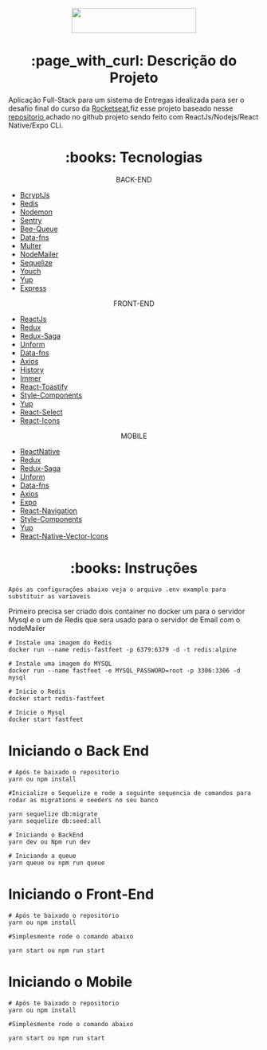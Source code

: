 <p align="center">
  <img width="250" height="50" src="https://raw.githubusercontent.com/rocketseat-education/bootcamp-gostack-desafio-02/4e6c5db70ac176f78545d5c8a71b5930f72dc13a/.github/logo.png">
</p>


<h1 align="center">:page_with_curl: Descrição do Projeto</h1>

<p>Aplicação Full-Stack para um sistema de Entregas idealizada para ser o desafio final do curso da <A href="https://rocketseat.com.br/">Rocketseat<A/>,fiz esse projeto baseado nesse <A href="https://github.com/rocketseat-education/bootcamp-gostack-desafio-02/blob/4e6c5db70ac176f78545d5c8a71b5930f72dc13a/.github/logo.png">repositorio <A/> 
achado no github projeto sendo feito com ReactJs/Nodejs/React Native/Expo CLi.</p>

<h1 align="center"> 
	:books: Tecnologias 
</h1>

<p align="center">
  BACK-END
</p>

<ul>
    <li><a href="https://www.npmjs.com/package/bcryptjs">BcryptJs</a></li>
    <li><a href="https://redis.io/">Redis</a></li>
    <li><a href="https://www.npmjs.com/package/nodemon/">Nodemon</a></li>
    <li><a href="https://sentry.io/welcome/">Sentry</a></li>
    <li><a href="https://github.com/bee-queue/bee-queue">Bee-Queue</a></li>
    <li><a href="https://date-fns.org/">Data-fns</a></li>
    <li><a href="https://www.npmjs.com/package/multer">Multer</a></li>
    <li><a href="https://nodemailer.com/about/">NodeMailer</a></li>
    <li><a href="https://sequelize.org/master/">Sequelize</a></li>
     <li><a href="https://www.npmjs.com/package/youch">Youch</a></li>
     <li><a href="https://www.npmjs.com/package/yup">Yup</a></li>
     <li><a href="https://expressjs.com/pt-br/">Express</a></li>
</ul>

<p align="center">
  FRONT-END
</p>

<ul>
    <li><a href="https://pt-br.reactjs.org/">ReactJs</a></li>
    <li><a href="https://redux.js.org/">Redux</a></li>
    <li><a href="https://redux-saga.js.org/">Redux-Saga</a></li>
    <li><a href="https://unform.dev/quick-start">Unform</a></li>
    <li><a href="https://date-fns.org/">Data-fns</a></li>
    <li><a href="https://github.com/axios/axios">Axios</a></li>
    <li><a href="https://www.npmjs.com/package/history">History</a></li>
    <li><a href="https://github.com/immerjs/immer">Immer</a></li>
     <li><a href="https://fkhadra.github.io/react-toastify/introduction">React-Toastify</a></li>
     <li><a href="https://styled-components.com/">Style-Components</a></li>
     <li><a href="https://www.npmjs.com/package/yup">Yup</a></li>
     <li><a href="https://react-select.com/home">React-Select</a></li>
     <li><a href="https://react-icons.github.io/react-icons/">React-Icons</a></li>
</ul>

<p align="center">
  MOBILE
</p>

<ul>
    <li><a href="https://reactnative.dev/">ReactNative</a></li>
    <li><a href="https://redux.js.org/">Redux</a></li>
    <li><a href="https://redux-saga.js.org/">Redux-Saga</a></li>
    <li><a href="https://unform.dev/quick-start">Unform</a></li>
    <li><a href="https://date-fns.org/">Data-fns</a></li>
    <li><a href="https://github.com/axios/axios">Axios</a></li>
    <li><a href="https://expo.io/">Expo</a></li>
    <li><a href="https://reactnavigation.org/">React-Navigation</a></li>
     <li><a href="https://styled-components.com/">Style-Components</a></li>
     <li><a href="https://www.npmjs.com/package/yup">Yup</a></li>
     <li><a href="https://github.com/oblador/react-native-vector-icons">React-Native-Vector-Icons</a></li>
</ul>

<h1 align="center"> 
	:books: Instruções 
</h1>

	Após as configurações abaixo veja o arquivo .env examplo para substituir as variaveis

<p>Primeiro precisa ser criado dois container no docker um para o servidor Mysql e o um de Redis que sera usado para o servidor de Email com o nodeMailer </p>

```
# Instale uma imagem do Redis
docker run --name redis-fastfeet -p 6379:6379 -d -t redis:alpine

# Instale uma imagem do MYSQL
docker run --name fastfeet -e MYSQL_PASSWORD=root -p 3306:3306 -d mysql

# Inicie o Redis
docker start redis-fastfeet

# Inicie o Mysql
docker start fastfeet
```

<h1>Iniciando o Back End</h1>

```
# Após te baixado o repositorio 
yarn ou npm install

#Inicialize o Sequelize e rode a seguinte sequencia de comandos para rodar as migrations e seeders no seu banco 

yarn sequelize db:migrate
yarn sequelize db:seed:all

# Iniciando o BackEnd
yarn dev ou Npm run dev

# Iniciando a queue
yarn queue ou npm run queue

```


<h1>Iniciando o Front-End</h1>

```
# Após te baixado o repositorio 
yarn ou npm install

#Simplesmente rode o comando abaixo

yarn start ou npm run start

```


<h1>Iniciando o Mobile</h1>

```
# Após te baixado o repositorio 
yarn ou npm install

#Simplesmente rode o comando abaixo

yarn start ou npm run start

```
